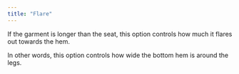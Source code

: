 ```yaml
---
title: "Flare"
---
```


If the garment is longer than the seat, this option controls how much it flares out towards the hem.

In other words, this option controls how wide the bottom hem is around the legs.




